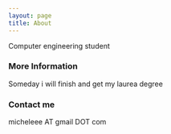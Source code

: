 ```yaml
---
layout: page
title: About
---
```


Computer engineering student

### More Information

Someday i will finish and get my laurea degree

### Contact me

micheleee AT gmail DOT com
